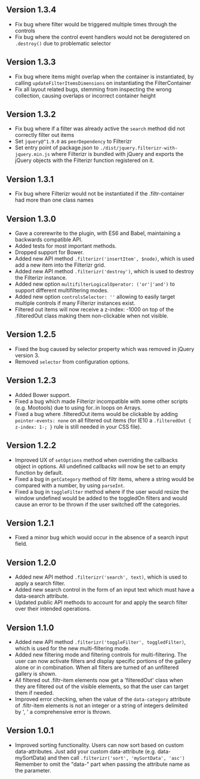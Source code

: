 ## Version 1.3.4
* Fix bug where filter would be triggered multiple times through the controls
* Fix bug where the control event handlers would not be deregistered on `.destroy()` due to problematic selector

## Version 1.3.3
* Fix bug where items might overlap when the container is instantiated, by calling `updateFilterItemsDimensions` on instantiating the FilterContainer
* Fix all layout related bugs, stemming from inspecting the wrong collection, causing overlaps or incorrect container height

## Version 1.3.2
* Fix bug where if a filter was already active the `search` method did not correctly filter out items
* Set `jquery@^1.9.0` as `peerDependency` to Filterizr
* Set entry point of package.json to `./dist/jquery.filterizr-with-jquery.min.js` where Filterizr is bundled with jQuery and exports the jQuery objects with the Filterizr function registered on it.

## Version 1.3.1
* Fix bug where Filterizr would not be instantiated if the .filtr-container had more than one class names

## Version 1.3.0
* Gave a corerewrite to the plugin, with ES6 and Babel, maintaining a backwards compatible API.
* Added tests for most important methods.
* Dropped support for Bower.
* Added new API method ````.filterizr('insertItem', $node)````, which is used add a new item into the Filterizr grid.
* Added new API method ````.filterizr('destroy')````, which is used to destroy the Filterizr instance.
* Added new option ````multifilterLogicalOperator: ('or'|'and')```` to support different multifiltering modes.
* Added new option ````controlsSelector: ''```` allowing to easily target multiple controls if many Filterizr instances exist.
* Filtered out items will now receive a z-index: -1000 on top of the .filteredOut class making them non-clickable when not visible.

## Version 1.2.5
* Fixed the bug caused by selector property which was removed in jQuery version 3.
* Removed ````selector```` from configuration options.

## Version 1.2.3
* Added Bower support.
* Fixed a bug which made Filterizr incompatible with some other scripts (e.g. Mootools) due to using for..in loops on Arrays.
* Fixed a bug where .filteredOut items would be clickable by adding ```pointer-events: none``` on all filtered out items (for IE10 a ````.filteredOut { z-index: 1-; }```` rule is still needed in your CSS file).

## Version 1.2.2
* Improved UX of ````setOptions```` method when overriding the callbacks object in options. All undefined callbacks will now be set to an empty function by default.
* Fixed a bug in ````getCategory```` method of filtr items, where a string would be compared with a number, by using ````parseInt````.
* Fixed a bug in ````toggleFilter```` method where if the user would resize the window undefined would be added to the toggledOn filters and would cause an error to be thrown if the user switched off the categories.

## Version 1.2.1
* Fixed a minor bug which would occur in the absence of a search input field.

## Version 1.2.0
* Added new API method ````.filterizr('search', text)````, which is used to apply a search filter.
* Added new search control in the form of an input text which must have a data-search attribute.
* Updated public API methods to account for and apply the search filter over their intended operations.

## Version 1.1.0
* Added new API method ````.filterizr('toggleFilter', toggledFilter)````, which is used for the new multi-filtering mode.
* Added new filtering mode and filtering controls for multi-filtering. The user can now activate filters and display specific portions of the gallery alone or in combination. When all filters are turned of an unfiltered gallery is shown.
* All filtered out .filtr-item elements now get a 'filteredOut' class when they are filtered out of the visible elements, so that the user can target them if needed.
* Improved error checking, when the value of the ````data-category```` attribute of .filtr-item elements is not an integer or a string of integers delimited by ', ' a comprehensive error is thrown.

## Version 1.0.1
* Improved sorting functionality. Users can now sort based on custom data-attributes. Just add your custom data-attribute
(e.g. data-mySortData) and then call ````.filterizr('sort', 'mySortData', 'asc')```` Remember to omit the "data-" part when passing the attribute name as the parameter.
